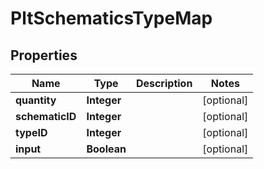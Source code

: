 
# PltSchematicsTypeMap

## Properties
Name | Type | Description | Notes
------------ | ------------- | ------------- | -------------
**quantity** | **Integer** |  |  [optional]
**schematicID** | **Integer** |  |  [optional]
**typeID** | **Integer** |  |  [optional]
**input** | **Boolean** |  |  [optional]



